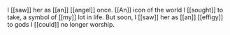 I [[saw]] her as [[an]] [[angel]] once. [[An]] icon of the world I [[sought]] to take, a symbol of [[my]] lot in life. But soon, I [[saw]] her as [[an]] [[effigy]] to gods I [[could]] no longer worship.  